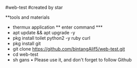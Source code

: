 #web-test
#created by star

**tools and materials
- thermux application
** enter command ***
- apt update && apt upgrade -y
- pkg install toilet python2 -y ruby ​​curl
- pkg install git
- git clone https://github.com/bintangAlif5/web-test.git
- cd web-test
- sh gans
• Please use it, and don't forget to follow Github
